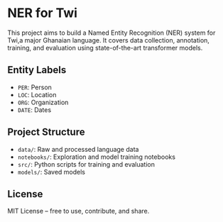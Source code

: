 # NER for Twi

This project aims to build a Named Entity Recognition (NER) system for Twi,a major Ghanaian language. It covers data collection, annotation, training, and evaluation using state-of-the-art transformer models.

## Entity Labels

- `PER`: Person
- `LOC`: Location
- `ORG`: Organization
- `DATE`: Dates

## Project Structure

- `data/`: Raw and processed language data
- `notebooks/`: Exploration and model training notebooks
- `src/`: Python scripts for training and evaluation
- `models/`: Saved models

## License

MIT License – free to use, contribute, and share.
